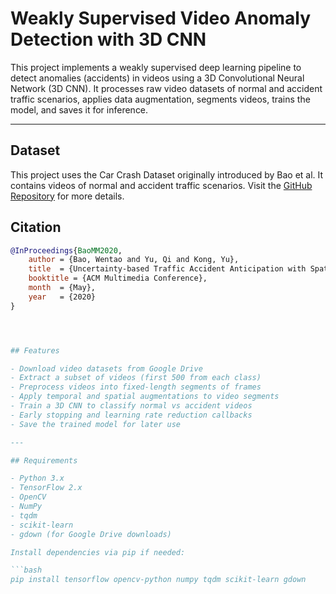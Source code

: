 # Weakly Supervised Video Anomaly Detection with 3D CNN

This project implements a weakly supervised deep learning pipeline to detect anomalies (accidents) in videos using a 3D Convolutional Neural Network (3D CNN). It processes raw video datasets of normal and accident traffic scenarios, applies data augmentation, segments videos, trains the model, and saves it for inference.

---
## Dataset

This project uses the Car Crash Dataset originally introduced by Bao et al. It contains videos of normal and accident traffic scenarios.
Visit the [GitHub Repository](https://github.com/Cogito2012/CarCrashDataset) for more details.
## Citation
```bibtex
@InProceedings{BaoMM2020,
    author = {Bao, Wentao and Yu, Qi and Kong, Yu},
    title  = {Uncertainty-based Traffic Accident Anticipation with Spatio-Temporal Relational Learning},
    booktitle = {ACM Multimedia Conference},
    month  = {May},
    year   = {2020}
}




## Features

- Download video datasets from Google Drive  
- Extract a subset of videos (first 500 from each class)  
- Preprocess videos into fixed-length segments of frames  
- Apply temporal and spatial augmentations to video segments  
- Train a 3D CNN to classify normal vs accident videos  
- Early stopping and learning rate reduction callbacks  
- Save the trained model for later use  

---

## Requirements

- Python 3.x  
- TensorFlow 2.x  
- OpenCV  
- NumPy  
- tqdm  
- scikit-learn  
- gdown (for Google Drive downloads)  

Install dependencies via pip if needed:

```bash
pip install tensorflow opencv-python numpy tqdm scikit-learn gdown
